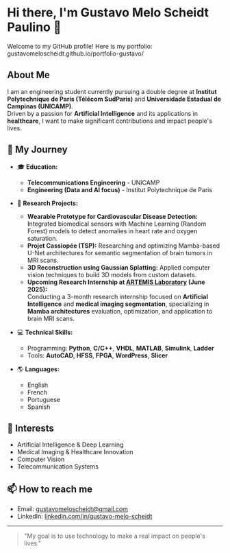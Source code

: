 # Hi there, I'm Gustavo Melo Scheidt Paulino 👋

Welcome to my GitHub profile! Here is my portfolio: gustavomeloscheidt.github.io/portfolio-gustavo/

## About Me

I am an engineering student currently pursuing a double degree at **Institut Polytechnique de Paris (Télécom SudParis)** and **Universidade Estadual de Campinas (UNICAMP)**.  
Driven by a passion for **Artificial Intelligence** and its applications in **healthcare**, I want to make significant contributions and impact people's lives.

## 🚀 My Journey

- 🎓 **Education:**  
  - **Telecommunications Engineering** - UNICAMP  
  - **Engineering (Data and AI focus)** - Institut Polytechnique de Paris

- 🔬 **Research Projects:**  
  - **Wearable Prototype for Cardiovascular Disease Detection:** Integrated biomedical sensors with Machine Learning (Random Forest) models to detect anomalies in heart rate and oxygen saturation.  
  - **Projet Cassiopée (TSP):** Researching and optimizing Mamba-based U-Net architectures for semantic segmentation of brain tumors in MRI scans.  
  - **3D Reconstruction using Gaussian Splatting:** Applied computer vision techniques to build 3D models from custom datasets.  
  - **Upcoming Research Internship at [ARTEMIS Laboratory](https://artemis.telecom-sudparis.eu/en/) (June 2025):**  
    Conducting a 3-month research internship focused on **Artificial Intelligence** and **medical imaging segmentation**, specializing in **Mamba architectures** evaluation, optimization, and application to brain MRI scans.

- 💻 **Technical Skills:**  
  - Programming: **Python**, **C/C++**, **VHDL**, **MATLAB**, **Simulink**, **Ladder**  
  - Tools: **AutoCAD**, **HFSS**, **FPGA**, **WordPress**, **Slicer**

- 🌎 **Languages:**  
  - English
  - French 
  - Portuguese 
  - Spanish 

## 🌟 Interests

- Artificial Intelligence & Deep Learning  
- Medical Imaging & Healthcare Innovation  
- Computer Vision  
- Telecommunication Systems

## 📫 How to reach me

- Email: [gustavomeloscheidt@gmail.com](mailto:gustavomeloscheidt@gmail.com)  
- LinkedIn: [linkedin.com/in/gustavo-melo-scheidt](https://linkedin.com/in/gustavo-melo-scheidt)

---

> "My goal is to use technology to make a real impact on people's lives."

